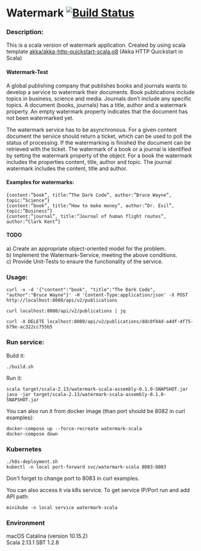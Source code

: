 Watermark [![Build Status](https://github.com/VladimirYushkevich/test-tasks/workflows/watermark-scala/badge.svg)](https://github.com/VladimirYushkevich/test-tasks/actions?workflow=watermark-scala)
=
### Description:

This is a scala version of watermark application.
Created by using scala template [akka/akka-http-quickstart-scala.g8](https://github.com/akka/akka-http-quickstart-scala.g8) (Akka HTTP Quickstart in Scala)

#### Watermark-Test

A global publishing company that publishes books and journals wants to develop a service to
watermark their documents. Book publications include topics in business, science and media. Journals
don’t include any specific topics. A document (books, journals) has a title, author and a watermark
property. An empty watermark property indicates that the document has not been watermarked yet.

The watermark service has to be asynchronous. For a given content document the service should
return a ticket, which can be used to poll the status of processing. If the watermarking is finished the
document can be retrieved with the ticket. The watermark of a book or a journal is identified by
setting the watermark property of the object. For a book the watermark includes the properties
content, title, author and topic. The journal watermark includes the content, title and author.

#### Examples for watermarks:
```
{content:”book”, title:”The Dark Code”, author:”Bruce Wayne”, topic:”Science”}
{content:”book”, title:”How to make money”, author:”Dr. Evil”, topic:”Business”}
{content:”journal”, title:”Journal of human flight routes”, author:”Clark Kent”}
```

#### TODO
a) Create an appropriate object-oriented model for the problem.<br />
b) Implement the Watermark-Service, meeting the above conditions.<br />
c) Provide Unit-Tests to ensure the functionality of the service.

### Usage:
```
curl -v -d '{"content":"book", "title":"The Dark Code", "author":"Bruce Wayne"}' -H 'Content-Type:application/json' -X POST http://localhost:8080/api/v2/publications
```
```
curl localhost:8080/api/v2/publications | jq
```
```
curl -X DELETE localhost:8080/api/v2/publications/ddc0f84d-a4df-4f75-b79e-ac322cc755b5
```

### Run service:
Build it:
```
./build.sh
```
Run it:
```
scala target/scala-2.13/watermark-scala-assembly-0.1.0-SNAPSHOT.jar
java -jar target/scala-2.13/watermark-scala-assembly-0.1.0-SNAPSHOT.jar
```
You can also run it from docker image (than port should be 8082 in curl examples):
```
docker-compose up --force-recreate watermark-scala
docker-compose down
```

### Kubernetes
```
./k8s-deployment.sh
kubectl -n local port-forward svc/watermark-scala 8083:8083
```
Don't forget to change port to 8083 in curl examples.

You can also access it via k8s service. To get service IP/Port run and add API path:
```
minikube -n local service watermark-scala
```

### Environment
macOS Catalina (version 10.15.2)  
Scala 2.13.1
SBT 1.2.8